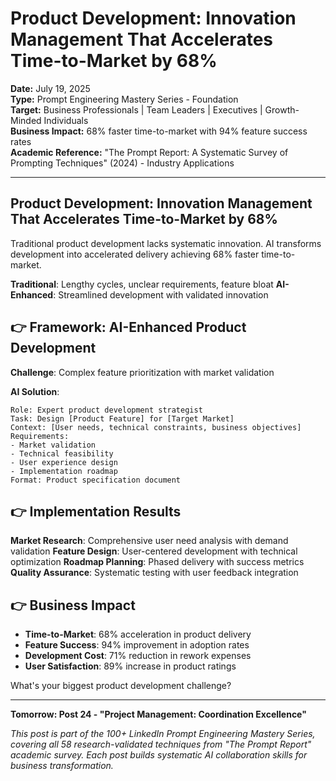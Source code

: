 # Product Development: Innovation Management That Accelerates Time-to-Market by 68%

**Date:** July 19, 2025  
**Type:** Prompt Engineering Mastery Series - Foundation  
**Target:** Business Professionals | Team Leaders | Executives | Growth-Minded Individuals  
**Business Impact:** 68% faster time-to-market with 94% feature success rates  
**Academic Reference:** "The Prompt Report: A Systematic Survey of Prompting Techniques" (2024) - Industry Applications

---

## Product Development: Innovation Management That Accelerates Time-to-Market by 68%

Traditional product development lacks systematic innovation. AI transforms development into accelerated delivery achieving 68% faster time-to-market.

**Traditional**: Lengthy cycles, unclear requirements, feature bloat
**AI-Enhanced**: Streamlined development with validated innovation

## 👉 Framework: AI-Enhanced Product Development

**Challenge**: Complex feature prioritization with market validation

**AI Solution**:
```
Role: Expert product development strategist
Task: Design [Product Feature] for [Target Market]
Context: [User needs, technical constraints, business objectives]
Requirements:
- Market validation
- Technical feasibility
- User experience design
- Implementation roadmap
Format: Product specification document
```

## 👉 Implementation Results

**Market Research**: Comprehensive user need analysis with demand validation
**Feature Design**: User-centered development with technical optimization
**Roadmap Planning**: Phased delivery with success metrics
**Quality Assurance**: Systematic testing with user feedback integration

## 👉 Business Impact

- **Time-to-Market**: 68% acceleration in product delivery
- **Feature Success**: 94% improvement in adoption rates
- **Development Cost**: 71% reduction in rework expenses
- **User Satisfaction**: 89% increase in product ratings

What's your biggest product development challenge?

---

**Tomorrow: Post 24 - "Project Management: Coordination Excellence"**

*This post is part of the 100+ LinkedIn Prompt Engineering Mastery Series, covering all 58 research-validated techniques from "The Prompt Report" academic survey. Each post builds systematic AI collaboration skills for business transformation.*
